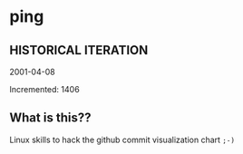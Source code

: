 # ping

## HISTORICAL ITERATION
2001-04-08

Incremented: 1406

## What is this?? 
Linux skills to hack the github commit visualization chart `;-)`
